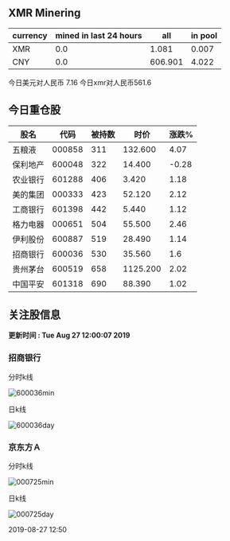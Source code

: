 ## XMR Minering

|currency|mined in last 24 hours|all|in pool|
|---|---|---|---|
|XMR|0.0|1.081|0.007|
|CNY|0.0|606.901|4.022|

今日美元对人民币 7.16	今日xmr对人民币561.6


## 今日重仓股 

|股名|代码|被持数|时价|涨跌%|
|---|---|---|---|---|
|五粮液|000858|311|132.600|4.07|
|保利地产|600048|322|14.400|-0.28|
|农业银行|601288|406|3.420|1.18|
|美的集团|000333|423|52.120|2.12|
|工商银行|601398|442|5.440|1.12|
|格力电器|000651|504|55.500|2.46|
|伊利股份|600887|519|28.490|1.14|
|招商银行|600036|530|35.560|1.6|
|贵州茅台|600519|658|1125.200|2.02|
|中国平安|601318|690|88.390|1.02|

## 关注股信息
**更新时间 : Tue Aug 27 12:00:07 2019**
### 招商银行 
分时k线

![600036min](http://image.sinajs.cn/newchart/min/n/sh600036.gif)

日k线

![600036day](http://image.sinajs.cn/newchart/daily/n/sh600036.gif)

### 京东方Ａ 
分时k线

![000725min](http://image.sinajs.cn/newchart/min/n/sz000725.gif)

日k线

![000725day](http://image.sinajs.cn/newchart/daily/n/sz000725.gif)

2019-08-27 12:50